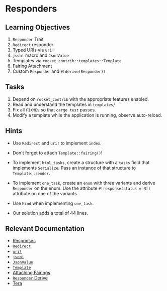 # Responders

## Learning Objectives

  1. `Responder` Trait
  2. `Redirect` responder
  3. Typed URIs via `uri!`
  4. `json!` macro and `JsonValue`
  5. Templates via `rocket_contrib::templates::Template`
  6. Fairing Attachment
  7. Custom `Responder` and `#[derive(Responder)]`

## Tasks
  
  1. Depend on `rocket_contrib` with the appropriate features enabled.
  2. Read and understand the templates in `templates/`.
  3. Fix all `FIXME`s so that `cargo test` passes.
  4. Modify a template while the application is running, observe auto-reload.

## Hints

  * Use `Redirect` and `uri!` to implement `index`.

  * Don't forget to attach `Template::fairing()`!

  * To implement `html_tasks`, create a structure with a `tasks` field that
    implements `Serialize`. Pass an instance of that structure to
    `Template::render`.

  * To implement `one_task`, create an `enum` with three variants and derive
    `Responder` on the enum. Use the attribute `#[response(status = N)]`
    attribute on one of the variants.

  * Use `Kind` when implementing `one_task`.

  * Our solution adds a total of 44 lines.

## Relevant Documentation

  * [Responses](https://rocket.rs/v0.4/guide/responses/)
  * [`Redirect`](https://api.rocket.rs/v0.4/rocket/response/struct.Redirect.html)
  * [`uri!`](https://api.rocket.rs/v0.4/rocket_codegen/macro.uri.html)
  * [`json!`](https://api.rocket.rs/v0.4/rocket_contrib/macro.json.html)
  * [`JsonValue`](https://api.rocket.rs/v0.4/rocket_contrib/json/struct.JsonValue.html)
  * [`Template`](https://api.rocket.rs/v0.4/rocket_contrib/templates/struct.Template.html)
  * [Attaching Fairings](https://rocket.rs/v0.4/guide/fairings/#attaching)
  * [`Responder` Derive](https://api.rocket.rs/v0.4/rocket_codegen/derive.Responder.html)
  * [Tera](https://tera.netlify.com/docs/templates/#templates)
